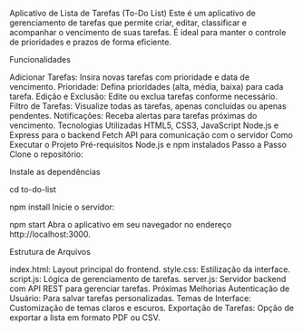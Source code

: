 Aplicativo de Lista de Tarefas (To-Do List)
Este é um aplicativo de gerenciamento de tarefas que permite criar, editar, classificar e acompanhar o vencimento de suas tarefas. É ideal para manter o controle de prioridades e prazos de forma eficiente.

Funcionalidades

Adicionar Tarefas: Insira novas tarefas com prioridade e data de vencimento.
Prioridade: Defina prioridades (alta, média, baixa) para cada tarefa.
Edição e Exclusão: Edite ou exclua tarefas conforme necessário.
Filtro de Tarefas: Visualize todas as tarefas, apenas concluídas ou apenas pendentes.
Notificações: Receba alertas para tarefas próximas do vencimento.
Tecnologias Utilizadas
HTML5, CSS3, JavaScript
Node.js e Express para o backend
Fetch API para comunicação com o servidor
Como Executar o Projeto
Pré-requisitos
Node.js e npm instalados
Passo a Passo
Clone o repositório:

Instale as dependências

cd to-do-list

npm install
Inicie o servidor:

npm start
Abra o aplicativo em seu navegador no endereço http://localhost:3000.

Estrutura de Arquivos

index.html: Layout principal do frontend.
style.css: Estilização da interface.
script.js: Lógica de gerenciamento de tarefas.
server.js: Servidor backend com API REST para gerenciar tarefas.
Próximas Melhorias
Autenticação de Usuário: Para salvar tarefas personalizadas.
Temas de Interface: Customização de temas claros e escuros.
Exportação de Tarefas: Opção de exportar a lista em formato PDF ou CSV.

